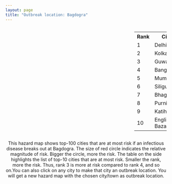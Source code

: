 ```yaml
---
layout: page
title: "Outbreak location: Bagdogra"
---
```

<div style="width: 100%; overflow: auto;">
<div style="width: 75%; float: left;">
<div id="mapid">
<script src="https://buda-magenta.github.io/hazard_map/load_map.js"></script>

<script>
var marker_outbreak = L.marker([26.698885, 88.320030],{"autoPan": true}).addTo(map); marker_outbreak.bindTooltip("Bagdogra").openTooltip();

var circle_1 = L.circle([28.651718, 77.221939], {"pane": "markerPane", "color": "red", "fill": true, "fillOpacity": 0.2, "fillRule": "evenodd", "lineCap": "round", "lineJoin": "round", "opacity": 1.0, "radius": 118785, "stroke": true, "weight": 3}).addTo(map);
circle_1.bindTooltip("Delhi<br>rank: 1<br>hazard index: 0.118785")
circle_1.bindPopup('<a href="https://buda-magenta.github.io/hazard_map/Delhi">Delhi</a>')

var circle_2 = L.circle([22.541418, 88.357691], {"pane": "markerPane", "color": "red", "fill": true, "fillOpacity": 0.2, "fillRule": "evenodd", "lineCap": "round", "lineJoin": "round", "opacity": 1.0, "radius": 85637, "stroke": true, "weight": 3}).addTo(map);
circle_2.bindTooltip("Kolkata<br>rank: 2<br>hazard index: 0.085638")
circle_2.bindPopup('<a href="https://buda-magenta.github.io/hazard_map/Kolkata">Kolkata</a>')

var circle_3 = L.circle([26.180598, 91.753943], {"pane": "markerPane", "color": "red", "fill": true, "fillOpacity": 0.2, "fillRule": "evenodd", "lineCap": "round", "lineJoin": "round", "opacity": 1.0, "radius": 27658, "stroke": true, "weight": 3}).addTo(map);
circle_3.bindTooltip("Guwahati<br>rank: 3<br>hazard index: 0.027658")
circle_3.bindPopup('<a href="https://buda-magenta.github.io/hazard_map/Guwahati">Guwahati</a>')

var circle_4 = L.circle([12.979120, 77.591300], {"pane": "markerPane", "color": "red", "fill": true, "fillOpacity": 0.2, "fillRule": "evenodd", "lineCap": "round", "lineJoin": "round", "opacity": 1.0, "radius": 23570, "stroke": true, "weight": 3}).addTo(map);
circle_4.bindTooltip("Bangalore<br>rank: 4<br>hazard index: 0.023570")
circle_4.bindPopup('<a href="https://buda-magenta.github.io/hazard_map/Bangalore">Bangalore</a>')

var circle_5 = L.circle([19.075990, 72.877393], {"pane": "markerPane", "color": "red", "fill": true, "fillOpacity": 0.2, "fillRule": "evenodd", "lineCap": "round", "lineJoin": "round", "opacity": 1.0, "radius": 20387, "stroke": true, "weight": 3}).addTo(map);
circle_5.bindTooltip("Mumbai<br>rank: 5<br>hazard index: 0.020388")
circle_5.bindPopup('<a href="https://buda-magenta.github.io/hazard_map/Mumbai">Mumbai</a>')

var circle_6 = L.circle([26.716413, 88.430992], {"pane": "markerPane", "color": "red", "fill": true, "fillOpacity": 0.2, "fillRule": "evenodd", "lineCap": "round", "lineJoin": "round", "opacity": 1.0, "radius": 15724, "stroke": true, "weight": 3}).addTo(map);
circle_6.bindTooltip("Siliguri<br>rank: 6<br>hazard index: 0.015724")
circle_6.bindPopup('<a href="https://buda-magenta.github.io/hazard_map/Siliguri">Siliguri</a>')

var circle_7 = L.circle([25.286698, 87.132254], {"pane": "markerPane", "color": "red", "fill": true, "fillOpacity": 0.2, "fillRule": "evenodd", "lineCap": "round", "lineJoin": "round", "opacity": 1.0, "radius": 12282, "stroke": true, "weight": 3}).addTo(map);
circle_7.bindTooltip("Bhagalpur<br>rank: 7<br>hazard index: 0.012283")
circle_7.bindPopup('<a href="https://buda-magenta.github.io/hazard_map/Bhagalpur">Bhagalpur</a>')

var circle_8 = L.circle([26.000000, 87.500000], {"pane": "markerPane", "color": "red", "fill": true, "fillOpacity": 0.2, "fillRule": "evenodd", "lineCap": "round", "lineJoin": "round", "opacity": 1.0, "radius": 8654, "stroke": true, "weight": 3}).addTo(map);
circle_8.bindTooltip("Purnia<br>rank: 8<br>hazard index: 0.008655")
circle_8.bindPopup('<a href="https://buda-magenta.github.io/hazard_map/Purnia">Purnia</a>')

var circle_9 = L.circle([25.560900, 87.647654], {"pane": "markerPane", "color": "red", "fill": true, "fillOpacity": 0.2, "fillRule": "evenodd", "lineCap": "round", "lineJoin": "round", "opacity": 1.0, "radius": 6971, "stroke": true, "weight": 3}).addTo(map);
circle_9.bindTooltip("Katihar<br>rank: 9<br>hazard index: 0.006972")
circle_9.bindPopup('<a href="https://buda-magenta.github.io/hazard_map/Katihar">Katihar</a>')

var circle_10 = L.circle([24.965712, 88.127778], {"pane": "markerPane", "color": "red", "fill": true, "fillOpacity": 0.2, "fillRule": "evenodd", "lineCap": "round", "lineJoin": "round", "opacity": 1.0, "radius": 6666, "stroke": true, "weight": 3}).addTo(map);
circle_10.bindTooltip("English Bazar<br>rank: 10<br>hazard index: 0.006666")
circle_10.bindPopup('<a href="https://buda-magenta.github.io/hazard_map/English_Bazar">English Bazar</a>')

var circle_11 = L.circle([27.037755, 88.263176], {"pane": "markerPane", "color": "red", "fill": true, "fillOpacity": 0.2, "fillRule": "evenodd", "lineCap": "round", "lineJoin": "round", "opacity": 1.0, "radius": 6466, "stroke": true, "weight": 3}).addTo(map);
circle_11.bindTooltip("Darjeeling<br>rank: 11<br>hazard index: 0.006467")
circle_11.bindPopup('<a href="https://buda-magenta.github.io/hazard_map/Darjeeling">Darjeeling</a>')

var circle_12 = L.circle([27.329046, 88.612267], {"pane": "markerPane", "color": "red", "fill": true, "fillOpacity": 0.2, "fillRule": "evenodd", "lineCap": "round", "lineJoin": "round", "opacity": 1.0, "radius": 5876, "stroke": true, "weight": 3}).addTo(map);
circle_12.bindTooltip("Gangtok<br>rank: 12<br>hazard index: 0.005876")
circle_12.bindPopup('<a href="https://buda-magenta.github.io/hazard_map/Gangtok">Gangtok</a>')

var circle_13 = L.circle([25.680654, 88.124646], {"pane": "markerPane", "color": "red", "fill": true, "fillOpacity": 0.2, "fillRule": "evenodd", "lineCap": "round", "lineJoin": "round", "opacity": 1.0, "radius": 5666, "stroke": true, "weight": 3}).addTo(map);
circle_13.bindTooltip("Raiganj<br>rank: 13<br>hazard index: 0.005667")
circle_13.bindPopup('<a href="https://buda-magenta.github.io/hazard_map/Raiganj">Raiganj</a>')

var circle_14 = L.circle([25.263487, 88.789003], {"pane": "markerPane", "color": "red", "fill": true, "fillOpacity": 0.2, "fillRule": "evenodd", "lineCap": "round", "lineJoin": "round", "opacity": 1.0, "radius": 5491, "stroke": true, "weight": 3}).addTo(map);
circle_14.bindTooltip("Balurghat<br>rank: 14<br>hazard index: 0.005492")
circle_14.bindPopup('<a href="https://buda-magenta.github.io/hazard_map/Balurghat">Balurghat</a>')

var circle_15 = L.circle([25.832642, 86.614893], {"pane": "markerPane", "color": "red", "fill": true, "fillOpacity": 0.2, "fillRule": "evenodd", "lineCap": "round", "lineJoin": "round", "opacity": 1.0, "radius": 4787, "stroke": true, "weight": 3}).addTo(map);
circle_15.bindTooltip("Saharsa<br>rank: 15<br>hazard index: 0.004787")
circle_15.bindPopup('<a href="https://buda-magenta.github.io/hazard_map/Saharsa">Saharsa</a>')

var circle_16 = L.circle([13.083694, 80.270186], {"pane": "markerPane", "color": "red", "fill": true, "fillOpacity": 0.2, "fillRule": "evenodd", "lineCap": "round", "lineJoin": "round", "opacity": 1.0, "radius": 4726, "stroke": true, "weight": 3}).addTo(map);
circle_16.bindTooltip("Chennai<br>rank: 16<br>hazard index: 0.004727")
circle_16.bindPopup('<a href="https://buda-magenta.github.io/hazard_map/Chennai">Chennai</a>')

var circle_17 = L.circle([26.626484, 88.734077], {"pane": "markerPane", "color": "red", "fill": true, "fillOpacity": 0.2, "fillRule": "evenodd", "lineCap": "round", "lineJoin": "round", "opacity": 1.0, "radius": 4500, "stroke": true, "weight": 3}).addTo(map);
circle_17.bindTooltip("Jalpaiguri<br>rank: 17<br>hazard index: 0.004501")
circle_17.bindPopup('<a href="https://buda-magenta.github.io/hazard_map/Jalpaiguri">Jalpaiguri</a>')

var circle_18 = L.circle([26.298638, 87.953148], {"pane": "markerPane", "color": "red", "fill": true, "fillOpacity": 0.2, "fillRule": "evenodd", "lineCap": "round", "lineJoin": "round", "opacity": 1.0, "radius": 2624, "stroke": true, "weight": 3}).addTo(map);
circle_18.bindTooltip("Kishanganj<br>rank: 18<br>hazard index: 0.002625")
circle_18.bindPopup('<a href="https://buda-magenta.github.io/hazard_map/Kishanganj">Kishanganj</a>')

var circle_19 = L.circle([22.591260, 88.390964], {"pane": "markerPane", "color": "red", "fill": true, "fillOpacity": 0.2, "fillRule": "evenodd", "lineCap": "round", "lineJoin": "round", "opacity": 1.0, "radius": 2507, "stroke": true, "weight": 3}).addTo(map);
circle_19.bindTooltip("Bidhan Nagar<br>rank: 19<br>hazard index: 0.002507")
circle_19.bindPopup('<a href="https://buda-magenta.github.io/hazard_map/Bidhan_Nagar">Bidhan Nagar</a>')

var circle_20 = L.circle([26.460914, 80.321759], {"pane": "markerPane", "color": "red", "fill": true, "fillOpacity": 0.2, "fillRule": "evenodd", "lineCap": "round", "lineJoin": "round", "opacity": 1.0, "radius": 2263, "stroke": true, "weight": 3}).addTo(map);
circle_20.bindTooltip("Kanpur<br>rank: 20<br>hazard index: 0.002263")
circle_20.bindPopup('<a href="https://buda-magenta.github.io/hazard_map/Kanpur">Kanpur</a>')

var circle_21 = L.circle([25.913591, 93.728371], {"pane": "markerPane", "color": "red", "fill": true, "fillOpacity": 0.2, "fillRule": "evenodd", "lineCap": "round", "lineJoin": "round", "opacity": 1.0, "radius": 2204, "stroke": true, "weight": 3}).addTo(map);
circle_21.bindTooltip("Dimapur<br>rank: 21<br>hazard index: 0.002205")
circle_21.bindPopup('<a href="https://buda-magenta.github.io/hazard_map/Dimapur">Dimapur</a>')

var circle_22 = L.circle([23.250000, 87.750000], {"pane": "markerPane", "color": "red", "fill": true, "fillOpacity": 0.2, "fillRule": "evenodd", "lineCap": "round", "lineJoin": "round", "opacity": 1.0, "radius": 1727, "stroke": true, "weight": 3}).addTo(map);
circle_22.bindTooltip("Barddhaman<br>rank: 22<br>hazard index: 0.001727")
circle_22.bindPopup('<a href="https://buda-magenta.github.io/hazard_map/Barddhaman">Barddhaman</a>')

var circle_23 = L.circle([27.484460, 94.901945], {"pane": "markerPane", "color": "red", "fill": true, "fillOpacity": 0.2, "fillRule": "evenodd", "lineCap": "round", "lineJoin": "round", "opacity": 1.0, "radius": 1722, "stroke": true, "weight": 3}).addTo(map);
circle_23.bindTooltip("Dibrugarh<br>rank: 23<br>hazard index: 0.001722")
circle_23.bindPopup('<a href="https://buda-magenta.github.io/hazard_map/Dibrugarh">Dibrugarh</a>')

var circle_24 = L.circle([28.428262, 77.002700], {"pane": "markerPane", "color": "red", "fill": true, "fillOpacity": 0.2, "fillRule": "evenodd", "lineCap": "round", "lineJoin": "round", "opacity": 1.0, "radius": 1679, "stroke": true, "weight": 3}).addTo(map);
circle_24.bindTooltip("Gurgaon<br>rank: 24<br>hazard index: 0.001679")
circle_24.bindPopup('<a href="https://buda-magenta.github.io/hazard_map/Gurgaon">Gurgaon</a>')

var circle_25 = L.circle([26.838100, 80.934600], {"pane": "markerPane", "color": "red", "fill": true, "fillOpacity": 0.2, "fillRule": "evenodd", "lineCap": "round", "lineJoin": "round", "opacity": 1.0, "radius": 1554, "stroke": true, "weight": 3}).addTo(map);
circle_25.bindTooltip("Lucknow<br>rank: 25<br>hazard index: 0.001555")
circle_25.bindPopup('<a href="https://buda-magenta.github.io/hazard_map/Lucknow">Lucknow</a>')

var circle_26 = L.circle([28.402979, 77.310384], {"pane": "markerPane", "color": "red", "fill": true, "fillOpacity": 0.2, "fillRule": "evenodd", "lineCap": "round", "lineJoin": "round", "opacity": 1.0, "radius": 1541, "stroke": true, "weight": 3}).addTo(map);
circle_26.bindTooltip("Faridabad<br>rank: 26<br>hazard index: 0.001541")
circle_26.bindPopup('<a href="https://buda-magenta.github.io/hazard_map/Faridabad">Faridabad</a>')

var circle_27 = L.circle([25.531031, 78.652689], {"pane": "markerPane", "color": "red", "fill": true, "fillOpacity": 0.2, "fillRule": "evenodd", "lineCap": "round", "lineJoin": "round", "opacity": 1.0, "radius": 1269, "stroke": true, "weight": 3}).addTo(map);
circle_27.bindTooltip("Jhansi<br>rank: 27<br>hazard index: 0.001269")
circle_27.bindPopup('<a href="https://buda-magenta.github.io/hazard_map/Jhansi">Jhansi</a>')

var circle_28 = L.circle([22.472223, 88.093845], {"pane": "markerPane", "color": "red", "fill": true, "fillOpacity": 0.2, "fillRule": "evenodd", "lineCap": "round", "lineJoin": "round", "opacity": 1.0, "radius": 1253, "stroke": true, "weight": 3}).addTo(map);
circle_28.bindTooltip("Uluberia<br>rank: 28<br>hazard index: 0.001254")
circle_28.bindPopup('<a href="https://buda-magenta.github.io/hazard_map/Uluberia">Uluberia</a>')

var circle_29 = L.circle([28.901090, 76.580194], {"pane": "markerPane", "color": "red", "fill": true, "fillOpacity": 0.2, "fillRule": "evenodd", "lineCap": "round", "lineJoin": "round", "opacity": 1.0, "radius": 1222, "stroke": true, "weight": 3}).addTo(map);
circle_29.bindTooltip("Rohtak<br>rank: 29<br>hazard index: 0.001222")
circle_29.bindPopup('<a href="https://buda-magenta.github.io/hazard_map/Rohtak">Rohtak</a>')

var circle_30 = L.circle([19.194329, 72.970178], {"pane": "markerPane", "color": "red", "fill": true, "fillOpacity": 0.2, "fillRule": "evenodd", "lineCap": "round", "lineJoin": "round", "opacity": 1.0, "radius": 1140, "stroke": true, "weight": 3}).addTo(map);
circle_30.bindTooltip("Thane<br>rank: 30<br>hazard index: 0.001140")
circle_30.bindPopup('<a href="https://buda-magenta.github.io/hazard_map/Thane">Thane</a>')

var circle_31 = L.circle([12.305183, 76.655361], {"pane": "markerPane", "color": "red", "fill": true, "fillOpacity": 0.2, "fillRule": "evenodd", "lineCap": "round", "lineJoin": "round", "opacity": 1.0, "radius": 1108, "stroke": true, "weight": 3}).addTo(map);
circle_31.bindTooltip("Mysore<br>rank: 31<br>hazard index: 0.001108")
circle_31.bindPopup('<a href="https://buda-magenta.github.io/hazard_map/Mysore">Mysore</a>')

var circle_32 = L.circle([30.909016, 75.851601], {"pane": "markerPane", "color": "red", "fill": true, "fillOpacity": 0.2, "fillRule": "evenodd", "lineCap": "round", "lineJoin": "round", "opacity": 1.0, "radius": 1073, "stroke": true, "weight": 3}).addTo(map);
circle_32.bindTooltip("Ludhiana<br>rank: 32<br>hazard index: 0.001074")
circle_32.bindPopup('<a href="https://buda-magenta.github.io/hazard_map/Ludhiana">Ludhiana</a>')

var circle_33 = L.circle([28.863842, 78.805778], {"pane": "markerPane", "color": "red", "fill": true, "fillOpacity": 0.2, "fillRule": "evenodd", "lineCap": "round", "lineJoin": "round", "opacity": 1.0, "radius": 1071, "stroke": true, "weight": 3}).addTo(map);
circle_33.bindTooltip("Moradabad<br>rank: 33<br>hazard index: 0.001071")
circle_33.bindPopup('<a href="https://buda-magenta.github.io/hazard_map/Moradabad">Moradabad</a>')

var circle_34 = L.circle([17.388786, 78.461065], {"pane": "markerPane", "color": "red", "fill": true, "fillOpacity": 0.2, "fillRule": "evenodd", "lineCap": "round", "lineJoin": "round", "opacity": 1.0, "radius": 1039, "stroke": true, "weight": 3}).addTo(map);
circle_34.bindTooltip("Hyderabad<br>rank: 34<br>hazard index: 0.001040")
circle_34.bindPopup('<a href="https://buda-magenta.github.io/hazard_map/Hyderabad">Hyderabad</a>')

var circle_35 = L.circle([29.000653, 77.768229], {"pane": "markerPane", "color": "red", "fill": true, "fillOpacity": 0.2, "fillRule": "evenodd", "lineCap": "round", "lineJoin": "round", "opacity": 1.0, "radius": 1034, "stroke": true, "weight": 3}).addTo(map);
circle_35.bindTooltip("Meerut<br>rank: 35<br>hazard index: 0.001034")
circle_35.bindPopup('<a href="https://buda-magenta.github.io/hazard_map/Meerut">Meerut</a>')

var circle_36 = L.circle([22.890183, 88.426939], {"pane": "markerPane", "color": "red", "fill": true, "fillOpacity": 0.2, "fillRule": "evenodd", "lineCap": "round", "lineJoin": "round", "opacity": 1.0, "radius": 978, "stroke": true, "weight": 3}).addTo(map);
circle_36.bindTooltip("Naihati<br>rank: 36<br>hazard index: 0.000978")
circle_36.bindPopup('<a href="https://buda-magenta.github.io/hazard_map/Naihati">Naihati</a>')

var circle_37 = L.circle([24.817861, 92.756221], {"pane": "markerPane", "color": "red", "fill": true, "fillOpacity": 0.2, "fillRule": "evenodd", "lineCap": "round", "lineJoin": "round", "opacity": 1.0, "radius": 882, "stroke": true, "weight": 3}).addTo(map);
circle_37.bindTooltip("Silchar<br>rank: 37<br>hazard index: 0.000883")
circle_37.bindPopup('<a href="https://buda-magenta.github.io/hazard_map/Silchar">Silchar</a>')

var circle_38 = L.circle([23.535048, 87.338043], {"pane": "markerPane", "color": "red", "fill": true, "fillOpacity": 0.2, "fillRule": "evenodd", "lineCap": "round", "lineJoin": "round", "opacity": 1.0, "radius": 879, "stroke": true, "weight": 3}).addTo(map);
circle_38.bindTooltip("Durgapur<br>rank: 38<br>hazard index: 0.000879")
circle_38.bindPopup('<a href="https://buda-magenta.github.io/hazard_map/Durgapur">Durgapur</a>')

var circle_39 = L.circle([18.521428, 73.854454], {"pane": "markerPane", "color": "red", "fill": true, "fillOpacity": 0.2, "fillRule": "evenodd", "lineCap": "round", "lineJoin": "round", "opacity": 1.0, "radius": 850, "stroke": true, "weight": 3}).addTo(map);
circle_39.bindTooltip("Pune<br>rank: 39<br>hazard index: 0.000851")
circle_39.bindPopup('<a href="https://buda-magenta.github.io/hazard_map/Pune">Pune</a>')

var circle_40 = L.circle([23.687130, 86.974659], {"pane": "markerPane", "color": "red", "fill": true, "fillOpacity": 0.2, "fillRule": "evenodd", "lineCap": "round", "lineJoin": "round", "opacity": 1.0, "radius": 809, "stroke": true, "weight": 3}).addTo(map);
circle_40.bindTooltip("Asansol<br>rank: 40<br>hazard index: 0.000809")
circle_40.bindPopup('<a href="https://buda-magenta.github.io/hazard_map/Asansol">Asansol</a>')

var circle_41 = L.circle([29.988077, 77.508130], {"pane": "markerPane", "color": "red", "fill": true, "fillOpacity": 0.2, "fillRule": "evenodd", "lineCap": "round", "lineJoin": "round", "opacity": 1.0, "radius": 798, "stroke": true, "weight": 3}).addTo(map);
circle_41.bindTooltip("Saharanpur<br>rank: 41<br>hazard index: 0.000799")
circle_41.bindPopup('<a href="https://buda-magenta.github.io/hazard_map/Saharanpur">Saharanpur</a>')

var circle_42 = L.circle([25.329791, 86.456777], {"pane": "markerPane", "color": "red", "fill": true, "fillOpacity": 0.2, "fillRule": "evenodd", "lineCap": "round", "lineJoin": "round", "opacity": 1.0, "radius": 781, "stroke": true, "weight": 3}).addTo(map);
circle_42.bindTooltip("Jamalpur<br>rank: 42<br>hazard index: 0.000782")
circle_42.bindPopup('<a href="https://buda-magenta.github.io/hazard_map/Jamalpur">Jamalpur</a>')

var circle_43 = L.circle([25.609324, 85.123525], {"pane": "markerPane", "color": "red", "fill": true, "fillOpacity": 0.2, "fillRule": "evenodd", "lineCap": "round", "lineJoin": "round", "opacity": 1.0, "radius": 770, "stroke": true, "weight": 3}).addTo(map);
circle_43.bindTooltip("Patna<br>rank: 43<br>hazard index: 0.000771")
circle_43.bindPopup('<a href="https://buda-magenta.github.io/hazard_map/Patna">Patna</a>')

var circle_44 = L.circle([23.021624, 72.579707], {"pane": "markerPane", "color": "red", "fill": true, "fillOpacity": 0.2, "fillRule": "evenodd", "lineCap": "round", "lineJoin": "round", "opacity": 1.0, "radius": 770, "stroke": true, "weight": 3}).addTo(map);
circle_44.bindTooltip("Ahmedabad<br>rank: 44<br>hazard index: 0.000771")
circle_44.bindPopup('<a href="https://buda-magenta.github.io/hazard_map/Ahmedabad">Ahmedabad</a>')

var circle_45 = L.circle([25.720581, 85.255560], {"pane": "markerPane", "color": "red", "fill": true, "fillOpacity": 0.2, "fillRule": "evenodd", "lineCap": "round", "lineJoin": "round", "opacity": 1.0, "radius": 768, "stroke": true, "weight": 3}).addTo(map);
circle_45.bindTooltip("Hajipur<br>rank: 45<br>hazard index: 0.000768")
circle_45.bindPopup('<a href="https://buda-magenta.github.io/hazard_map/Hajipur">Hajipur</a>')

var circle_46 = L.circle([27.175255, 78.009816], {"pane": "markerPane", "color": "red", "fill": true, "fillOpacity": 0.2, "fillRule": "evenodd", "lineCap": "round", "lineJoin": "round", "opacity": 1.0, "radius": 751, "stroke": true, "weight": 3}).addTo(map);
circle_46.bindTooltip("Agra<br>rank: 46<br>hazard index: 0.000751")
circle_46.bindPopup('<a href="https://buda-magenta.github.io/hazard_map/Agra">Agra</a>')

var circle_47 = L.circle([22.695034, 88.377060], {"pane": "markerPane", "color": "red", "fill": true, "fillOpacity": 0.2, "fillRule": "evenodd", "lineCap": "round", "lineJoin": "round", "opacity": 1.0, "radius": 750, "stroke": true, "weight": 3}).addTo(map);
circle_47.bindTooltip("Panihati<br>rank: 47<br>hazard index: 0.000750")
circle_47.bindPopup('<a href="https://buda-magenta.github.io/hazard_map/Panihati">Panihati</a>')

var circle_48 = L.circle([26.915458, 75.818982], {"pane": "markerPane", "color": "red", "fill": true, "fillOpacity": 0.2, "fillRule": "evenodd", "lineCap": "round", "lineJoin": "round", "opacity": 1.0, "radius": 729, "stroke": true, "weight": 3}).addTo(map);
circle_48.bindTooltip("Jaipur<br>rank: 48<br>hazard index: 0.000729")
circle_48.bindPopup('<a href="https://buda-magenta.github.io/hazard_map/Jaipur">Jaipur</a>')

var circle_49 = L.circle([27.876990, 78.137290], {"pane": "markerPane", "color": "red", "fill": true, "fillOpacity": 0.2, "fillRule": "evenodd", "lineCap": "round", "lineJoin": "round", "opacity": 1.0, "radius": 687, "stroke": true, "weight": 3}).addTo(map);
circle_49.bindTooltip("Aligarh<br>rank: 49<br>hazard index: 0.000688")
circle_49.bindPopup('<a href="https://buda-magenta.github.io/hazard_map/Aligarh">Aligarh</a>')

var circle_50 = L.circle([29.003314, 77.016732], {"pane": "markerPane", "color": "red", "fill": true, "fillOpacity": 0.2, "fillRule": "evenodd", "lineCap": "round", "lineJoin": "round", "opacity": 1.0, "radius": 682, "stroke": true, "weight": 3}).addTo(map);
circle_50.bindTooltip("Sonipat<br>rank: 50<br>hazard index: 0.000682")
circle_50.bindPopup('<a href="https://buda-magenta.github.io/hazard_map/Sonipat">Sonipat</a>')

var circle_51 = L.circle([28.733400, 77.298600], {"pane": "markerPane", "color": "red", "fill": true, "fillOpacity": 0.2, "fillRule": "evenodd", "lineCap": "round", "lineJoin": "round", "opacity": 1.0, "radius": 678, "stroke": true, "weight": 3}).addTo(map);
circle_51.bindTooltip("Loni<br>rank: 51<br>hazard index: 0.000678")
circle_51.bindPopup('<a href="https://buda-magenta.github.io/hazard_map/Loni">Loni</a>')

var circle_52 = L.circle([30.733442, 76.779714], {"pane": "markerPane", "color": "red", "fill": true, "fillOpacity": 0.2, "fillRule": "evenodd", "lineCap": "round", "lineJoin": "round", "opacity": 1.0, "radius": 633, "stroke": true, "weight": 3}).addTo(map);
circle_52.bindTooltip("Chandigarh<br>rank: 52<br>hazard index: 0.000633")
circle_52.bindPopup('<a href="https://buda-magenta.github.io/hazard_map/Chandigarh">Chandigarh</a>')

var circle_53 = L.circle([25.133173, 86.525040], {"pane": "markerPane", "color": "red", "fill": true, "fillOpacity": 0.2, "fillRule": "evenodd", "lineCap": "round", "lineJoin": "round", "opacity": 1.0, "radius": 610, "stroke": true, "weight": 3}).addTo(map);
circle_53.bindTooltip("Kharagpur<br>rank: 53<br>hazard index: 0.000610")
circle_53.bindPopup('<a href="https://buda-magenta.github.io/hazard_map/Kharagpur">Kharagpur</a>')

var circle_54 = L.circle([22.670728, 88.376342], {"pane": "markerPane", "color": "red", "fill": true, "fillOpacity": 0.2, "fillRule": "evenodd", "lineCap": "round", "lineJoin": "round", "opacity": 1.0, "radius": 610, "stroke": true, "weight": 3}).addTo(map);
circle_54.bindTooltip("Kamarhati<br>rank: 54<br>hazard index: 0.000610")
circle_54.bindPopup('<a href="https://buda-magenta.github.io/hazard_map/Kamarhati">Kamarhati</a>')

var circle_55 = L.circle([13.340077, 77.100621], {"pane": "markerPane", "color": "red", "fill": true, "fillOpacity": 0.2, "fillRule": "evenodd", "lineCap": "round", "lineJoin": "round", "opacity": 1.0, "radius": 602, "stroke": true, "weight": 3}).addTo(map);
circle_55.bindTooltip("Tumkur<br>rank: 55<br>hazard index: 0.000602")
circle_55.bindPopup('<a href="https://buda-magenta.github.io/hazard_map/Tumkur">Tumkur</a>')

var circle_56 = L.circle([26.148658, 85.340013], {"pane": "markerPane", "color": "red", "fill": true, "fillOpacity": 0.2, "fillRule": "evenodd", "lineCap": "round", "lineJoin": "round", "opacity": 1.0, "radius": 585, "stroke": true, "weight": 3}).addTo(map);
circle_56.bindTooltip("Muzaffarpur<br>rank: 56<br>hazard index: 0.000585")
circle_56.bindPopup('<a href="https://buda-magenta.github.io/hazard_map/Muzaffarpur">Muzaffarpur</a>')

var circle_57 = L.circle([22.646958, 88.343612], {"pane": "markerPane", "color": "red", "fill": true, "fillOpacity": 0.2, "fillRule": "evenodd", "lineCap": "round", "lineJoin": "round", "opacity": 1.0, "radius": 558, "stroke": true, "weight": 3}).addTo(map);
circle_57.bindTooltip("Bally<br>rank: 57<br>hazard index: 0.000559")
circle_57.bindPopup('<a href="https://buda-magenta.github.io/hazard_map/Bally">Bally</a>')

var circle_58 = L.circle([20.266777, 85.843559], {"pane": "markerPane", "color": "red", "fill": true, "fillOpacity": 0.2, "fillRule": "evenodd", "lineCap": "round", "lineJoin": "round", "opacity": 1.0, "radius": 550, "stroke": true, "weight": 3}).addTo(map);
circle_58.bindTooltip("Bhubaneswar<br>rank: 58<br>hazard index: 0.000550")
circle_58.bindPopup('<a href="https://buda-magenta.github.io/hazard_map/Bhubaneswar">Bhubaneswar</a>')

var circle_59 = L.circle([25.438130, 81.833800], {"pane": "markerPane", "color": "red", "fill": true, "fillOpacity": 0.2, "fillRule": "evenodd", "lineCap": "round", "lineJoin": "round", "opacity": 1.0, "radius": 548, "stroke": true, "weight": 3}).addTo(map);
circle_59.bindTooltip("Allahabad<br>rank: 59<br>hazard index: 0.000548")
circle_59.bindPopup('<a href="https://buda-magenta.github.io/hazard_map/Allahabad">Allahabad</a>')

var circle_60 = L.circle([25.576045, 91.882528], {"pane": "markerPane", "color": "red", "fill": true, "fillOpacity": 0.2, "fillRule": "evenodd", "lineCap": "round", "lineJoin": "round", "opacity": 1.0, "radius": 546, "stroke": true, "weight": 3}).addTo(map);
circle_60.bindTooltip("Shillong<br>rank: 60<br>hazard index: 0.000546")
circle_60.bindPopup('<a href="https://buda-magenta.github.io/hazard_map/Shillong">Shillong</a>')

var circle_61 = L.circle([31.634308, 74.873679], {"pane": "markerPane", "color": "red", "fill": true, "fillOpacity": 0.2, "fillRule": "evenodd", "lineCap": "round", "lineJoin": "round", "opacity": 1.0, "radius": 542, "stroke": true, "weight": 3}).addTo(map);
circle_61.bindTooltip("Amritsar<br>rank: 61<br>hazard index: 0.000542")
circle_61.bindPopup('<a href="https://buda-magenta.github.io/hazard_map/Amritsar">Amritsar</a>')

var circle_62 = L.circle([28.660965, 76.834676], {"pane": "markerPane", "color": "red", "fill": true, "fillOpacity": 0.2, "fillRule": "evenodd", "lineCap": "round", "lineJoin": "round", "opacity": 1.0, "radius": 538, "stroke": true, "weight": 3}).addTo(map);
circle_62.bindTooltip("Bahadurgarh<br>rank: 62<br>hazard index: 0.000539")
circle_62.bindPopup('<a href="https://buda-magenta.github.io/hazard_map/Bahadurgarh">Bahadurgarh</a>')

var circle_63 = L.circle([29.391275, 76.977168], {"pane": "markerPane", "color": "red", "fill": true, "fillOpacity": 0.2, "fillRule": "evenodd", "lineCap": "round", "lineJoin": "round", "opacity": 1.0, "radius": 499, "stroke": true, "weight": 3}).addTo(map);
circle_63.bindTooltip("Panipat<br>rank: 63<br>hazard index: 0.000499")
circle_63.bindPopup('<a href="https://buda-magenta.github.io/hazard_map/Panipat">Panipat</a>')

var circle_64 = L.circle([22.508621, 88.253218], {"pane": "markerPane", "color": "red", "fill": true, "fillOpacity": 0.2, "fillRule": "evenodd", "lineCap": "round", "lineJoin": "round", "opacity": 1.0, "radius": 498, "stroke": true, "weight": 3}).addTo(map);
circle_64.bindTooltip("Maheshtala<br>rank: 64<br>hazard index: 0.000498")
circle_64.bindPopup('<a href="https://buda-magenta.github.io/hazard_map/Maheshtala">Maheshtala</a>')

var circle_65 = L.circle([31.292011, 75.568058], {"pane": "markerPane", "color": "red", "fill": true, "fillOpacity": 0.2, "fillRule": "evenodd", "lineCap": "round", "lineJoin": "round", "opacity": 1.0, "radius": 480, "stroke": true, "weight": 3}).addTo(map);
circle_65.bindTooltip("Jalandhar<br>rank: 65<br>hazard index: 0.000481")
circle_65.bindPopup('<a href="https://buda-magenta.github.io/hazard_map/Jalandhar">Jalandhar</a>')

var circle_66 = L.circle([21.735348, 81.944459], {"pane": "markerPane", "color": "red", "fill": true, "fillOpacity": 0.2, "fillRule": "evenodd", "lineCap": "round", "lineJoin": "round", "opacity": 1.0, "radius": 469, "stroke": true, "weight": 3}).addTo(map);
circle_66.bindTooltip("Bhatpara<br>rank: 66<br>hazard index: 0.000469")
circle_66.bindPopup('<a href="https://buda-magenta.github.io/hazard_map/Bhatpara">Bhatpara</a>')

var circle_67 = L.circle([25.512719, 86.090571], {"pane": "markerPane", "color": "red", "fill": true, "fillOpacity": 0.2, "fillRule": "evenodd", "lineCap": "round", "lineJoin": "round", "opacity": 1.0, "radius": 463, "stroke": true, "weight": 3}).addTo(map);
circle_67.bindTooltip("Begusarai<br>rank: 67<br>hazard index: 0.000463")
circle_67.bindPopup('<a href="https://buda-magenta.github.io/hazard_map/Begusarai">Begusarai</a>')

var circle_68 = L.circle([28.753900, 77.399900], {"pane": "markerPane", "color": "red", "fill": true, "fillOpacity": 0.2, "fillRule": "evenodd", "lineCap": "round", "lineJoin": "round", "opacity": 1.0, "radius": 456, "stroke": true, "weight": 3}).addTo(map);
circle_68.bindTooltip("Khora<br>rank: 68<br>hazard index: 0.000456")
circle_68.bindPopup('<a href="https://buda-magenta.github.io/hazard_map/Khora">Khora</a>')

var circle_69 = L.circle([22.870214, 88.419608], {"pane": "markerPane", "color": "red", "fill": true, "fillOpacity": 0.2, "fillRule": "evenodd", "lineCap": "round", "lineJoin": "round", "opacity": 1.0, "radius": 450, "stroke": true, "weight": 3}).addTo(map);
circle_69.bindTooltip("Barrackpur<br>rank: 69<br>hazard index: 0.000451")
circle_69.bindPopup('<a href="https://buda-magenta.github.io/hazard_map/Barrackpur">Barrackpur</a>')

var circle_70 = L.circle([23.405848, 88.495894], {"pane": "markerPane", "color": "red", "fill": true, "fillOpacity": 0.2, "fillRule": "evenodd", "lineCap": "round", "lineJoin": "round", "opacity": 1.0, "radius": 431, "stroke": true, "weight": 3}).addTo(map);
circle_70.bindTooltip("Krishnanagar<br>rank: 70<br>hazard index: 0.000431")
circle_70.bindPopup('<a href="https://buda-magenta.github.io/hazard_map/Krishnanagar">Krishnanagar</a>')

var circle_71 = L.circle([24.379576, 88.585573], {"pane": "markerPane", "color": "red", "fill": true, "fillOpacity": 0.2, "fillRule": "evenodd", "lineCap": "round", "lineJoin": "round", "opacity": 1.0, "radius": 407, "stroke": true, "weight": 3}).addTo(map);
circle_71.bindTooltip("Baharampur<br>rank: 71<br>hazard index: 0.000408")
circle_71.bindPopup('<a href="https://buda-magenta.github.io/hazard_map/Baharampur">Baharampur</a>')

var circle_72 = L.circle([25.335649, 83.007629], {"pane": "markerPane", "color": "red", "fill": true, "fillOpacity": 0.2, "fillRule": "evenodd", "lineCap": "round", "lineJoin": "round", "opacity": 1.0, "radius": 397, "stroke": true, "weight": 3}).addTo(map);
circle_72.bindTooltip("Varanasi<br>rank: 72<br>hazard index: 0.000398")
circle_72.bindPopup('<a href="https://buda-magenta.github.io/hazard_map/Varanasi">Varanasi</a>')

var circle_73 = L.circle([29.301826, 76.338471], {"pane": "markerPane", "color": "red", "fill": true, "fillOpacity": 0.2, "fillRule": "evenodd", "lineCap": "round", "lineJoin": "round", "opacity": 1.0, "radius": 387, "stroke": true, "weight": 3}).addTo(map);
circle_73.bindTooltip("Jind<br>rank: 73<br>hazard index: 0.000387")
circle_73.bindPopup('<a href="https://buda-magenta.github.io/hazard_map/Jind">Jind</a>')

var circle_74 = L.circle([28.457876, 79.405571], {"pane": "markerPane", "color": "red", "fill": true, "fillOpacity": 0.2, "fillRule": "evenodd", "lineCap": "round", "lineJoin": "round", "opacity": 1.0, "radius": 383, "stroke": true, "weight": 3}).addTo(map);
circle_74.bindTooltip("Bareilly<br>rank: 74<br>hazard index: 0.000384")
circle_74.bindPopup('<a href="https://buda-magenta.github.io/hazard_map/Bareilly">Bareilly</a>')

var circle_75 = L.circle([15.398403, 73.812918], {"pane": "markerPane", "color": "red", "fill": true, "fillOpacity": 0.2, "fillRule": "evenodd", "lineCap": "round", "lineJoin": "round", "opacity": 1.0, "radius": 381, "stroke": true, "weight": 3}).addTo(map);
circle_75.bindTooltip("Vasco Da Gama<br>rank: 75<br>hazard index: 0.000381")
circle_75.bindPopup('<a href="https://buda-magenta.github.io/hazard_map/Vasco_Da_Gama">Vasco Da Gama</a>')

var circle_76 = L.circle([11.664300, 78.146000], {"pane": "markerPane", "color": "red", "fill": true, "fillOpacity": 0.2, "fillRule": "evenodd", "lineCap": "round", "lineJoin": "round", "opacity": 1.0, "radius": 371, "stroke": true, "weight": 3}).addTo(map);
circle_76.bindTooltip("Salem<br>rank: 76<br>hazard index: 0.000372")
circle_76.bindPopup('<a href="https://buda-magenta.github.io/hazard_map/Salem">Salem</a>')

var circle_77 = L.circle([29.448006, 77.740685], {"pane": "markerPane", "color": "red", "fill": true, "fillOpacity": 0.2, "fillRule": "evenodd", "lineCap": "round", "lineJoin": "round", "opacity": 1.0, "radius": 369, "stroke": true, "weight": 3}).addTo(map);
circle_77.bindTooltip("Muzaffarnagar<br>rank: 77<br>hazard index: 0.000369")
circle_77.bindPopup('<a href="https://buda-magenta.github.io/hazard_map/Muzaffarnagar">Muzaffarnagar</a>')

var circle_78 = L.circle([23.831238, 91.282382], {"pane": "markerPane", "color": "red", "fill": true, "fillOpacity": 0.2, "fillRule": "evenodd", "lineCap": "round", "lineJoin": "round", "opacity": 1.0, "radius": 355, "stroke": true, "weight": 3}).addTo(map);
circle_78.bindTooltip("Agartala<br>rank: 78<br>hazard index: 0.000356")
circle_78.bindPopup('<a href="https://buda-magenta.github.io/hazard_map/Agartala">Agartala</a>')

var circle_79 = L.circle([26.304149, 92.716060], {"pane": "markerPane", "color": "red", "fill": true, "fillOpacity": 0.2, "fillRule": "evenodd", "lineCap": "round", "lineJoin": "round", "opacity": 1.0, "radius": 355, "stroke": true, "weight": 3}).addTo(map);
circle_79.bindTooltip("Nagaon<br>rank: 79<br>hazard index: 0.000355")
circle_79.bindPopup('<a href="https://buda-magenta.github.io/hazard_map/Nagaon">Nagaon</a>')

var circle_80 = L.circle([21.170200, 72.831100], {"pane": "markerPane", "color": "red", "fill": true, "fillOpacity": 0.2, "fillRule": "evenodd", "lineCap": "round", "lineJoin": "round", "opacity": 1.0, "radius": 350, "stroke": true, "weight": 3}).addTo(map);
circle_80.bindTooltip("Surat<br>rank: 80<br>hazard index: 0.000350")
circle_80.bindPopup('<a href="https://buda-magenta.github.io/hazard_map/Surat">Surat</a>')

var circle_81 = L.circle([28.740613, 77.835426], {"pane": "markerPane", "color": "red", "fill": true, "fillOpacity": 0.2, "fillRule": "evenodd", "lineCap": "round", "lineJoin": "round", "opacity": 1.0, "radius": 349, "stroke": true, "weight": 3}).addTo(map);
circle_81.bindTooltip("Hapur<br>rank: 81<br>hazard index: 0.000349")
circle_81.bindPopup('<a href="https://buda-magenta.github.io/hazard_map/Hapur">Hapur</a>')

var circle_82 = L.circle([29.680327, 76.989625], {"pane": "markerPane", "color": "red", "fill": true, "fillOpacity": 0.2, "fillRule": "evenodd", "lineCap": "round", "lineJoin": "round", "opacity": 1.0, "radius": 343, "stroke": true, "weight": 3}).addTo(map);
circle_82.bindTooltip("Karnal<br>rank: 82<br>hazard index: 0.000343")
circle_82.bindPopup('<a href="https://buda-magenta.github.io/hazard_map/Karnal">Karnal</a>')

var circle_83 = L.circle([22.801519, 86.202958], {"pane": "markerPane", "color": "red", "fill": true, "fillOpacity": 0.2, "fillRule": "evenodd", "lineCap": "round", "lineJoin": "round", "opacity": 1.0, "radius": 339, "stroke": true, "weight": 3}).addTo(map);
circle_83.bindTooltip("Jamshedpur<br>rank: 83<br>hazard index: 0.000339")
circle_83.bindPopup('<a href="https://buda-magenta.github.io/hazard_map/Jamshedpur">Jamshedpur</a>')

var circle_84 = L.circle([28.570784, 77.327107], {"pane": "markerPane", "color": "red", "fill": true, "fillOpacity": 0.2, "fillRule": "evenodd", "lineCap": "round", "lineJoin": "round", "opacity": 1.0, "radius": 338, "stroke": true, "weight": 3}).addTo(map);
circle_84.bindTooltip("Noida<br>rank: 84<br>hazard index: 0.000338")
circle_84.bindPopup('<a href="https://buda-magenta.github.io/hazard_map/Noida">Noida</a>')

var circle_85 = L.circle([22.754995, 88.341667], {"pane": "markerPane", "color": "red", "fill": true, "fillOpacity": 0.2, "fillRule": "evenodd", "lineCap": "round", "lineJoin": "round", "opacity": 1.0, "radius": 336, "stroke": true, "weight": 3}).addTo(map);
circle_85.bindTooltip("Serampore<br>rank: 85<br>hazard index: 0.000337")
circle_85.bindPopup('<a href="https://buda-magenta.github.io/hazard_map/Serampore">Serampore</a>')

var circle_86 = L.circle([34.074744, 74.820444], {"pane": "markerPane", "color": "red", "fill": true, "fillOpacity": 0.2, "fillRule": "evenodd", "lineCap": "round", "lineJoin": "round", "opacity": 1.0, "radius": 333, "stroke": true, "weight": 3}).addTo(map);
circle_86.bindTooltip("Srinagar<br>rank: 86<br>hazard index: 0.000334")
circle_86.bindPopup('<a href="https://buda-magenta.github.io/hazard_map/Srinagar">Srinagar</a>')

var circle_87 = L.circle([22.949011, 88.435910], {"pane": "markerPane", "color": "red", "fill": true, "fillOpacity": 0.2, "fillRule": "evenodd", "lineCap": "round", "lineJoin": "round", "opacity": 1.0, "radius": 332, "stroke": true, "weight": 3}).addTo(map);
circle_87.bindTooltip("Kanchrapara<br>rank: 87<br>hazard index: 0.000333")
circle_87.bindPopup('<a href="https://buda-magenta.github.io/hazard_map/Kanchrapara">Kanchrapara</a>')

var circle_88 = L.circle([23.258486, 77.401989], {"pane": "markerPane", "color": "red", "fill": true, "fillOpacity": 0.2, "fillRule": "evenodd", "lineCap": "round", "lineJoin": "round", "opacity": 1.0, "radius": 331, "stroke": true, "weight": 3}).addTo(map);
circle_88.bindTooltip("Bhopal<br>rank: 88<br>hazard index: 0.000331")
circle_88.bindPopup('<a href="https://buda-magenta.github.io/hazard_map/Bhopal">Bhopal</a>')

var circle_89 = L.circle([22.717624, 88.488953], {"pane": "markerPane", "color": "red", "fill": true, "fillOpacity": 0.2, "fillRule": "evenodd", "lineCap": "round", "lineJoin": "round", "opacity": 1.0, "radius": 324, "stroke": true, "weight": 3}).addTo(map);
circle_89.bindTooltip("Barasat<br>rank: 89<br>hazard index: 0.000325")
circle_89.bindPopup('<a href="https://buda-magenta.github.io/hazard_map/Barasat">Barasat</a>')

var circle_90 = L.circle([28.794068, 79.185930], {"pane": "markerPane", "color": "red", "fill": true, "fillOpacity": 0.2, "fillRule": "evenodd", "lineCap": "round", "lineJoin": "round", "opacity": 1.0, "radius": 314, "stroke": true, "weight": 3}).addTo(map);
circle_90.bindTooltip("Rampur<br>rank: 90<br>hazard index: 0.000314")
circle_90.bindPopup('<a href="https://buda-magenta.github.io/hazard_map/Rampur">Rampur</a>')

var circle_91 = L.circle([21.149813, 79.082056], {"pane": "markerPane", "color": "red", "fill": true, "fillOpacity": 0.2, "fillRule": "evenodd", "lineCap": "round", "lineJoin": "round", "opacity": 1.0, "radius": 310, "stroke": true, "weight": 3}).addTo(map);
circle_91.bindTooltip("Nagpur<br>rank: 91<br>hazard index: 0.000311")
circle_91.bindPopup('<a href="https://buda-magenta.github.io/hazard_map/Nagpur">Nagpur</a>')

var circle_92 = L.circle([27.177366, 78.389912], {"pane": "markerPane", "color": "red", "fill": true, "fillOpacity": 0.2, "fillRule": "evenodd", "lineCap": "round", "lineJoin": "round", "opacity": 1.0, "radius": 307, "stroke": true, "weight": 3}).addTo(map);
circle_92.bindTooltip("Firozabad<br>rank: 92<br>hazard index: 0.000308")
circle_92.bindPopup('<a href="https://buda-magenta.github.io/hazard_map/Firozabad">Firozabad</a>')

var circle_93 = L.circle([30.325565, 78.043681], {"pane": "markerPane", "color": "red", "fill": true, "fillOpacity": 0.2, "fillRule": "evenodd", "lineCap": "round", "lineJoin": "round", "opacity": 1.0, "radius": 299, "stroke": true, "weight": 3}).addTo(map);
circle_93.bindTooltip("Dehradun<br>rank: 93<br>hazard index: 0.000300")
circle_93.bindPopup('<a href="https://buda-magenta.github.io/hazard_map/Dehradun">Dehradun</a>')

var circle_94 = L.circle([12.955100, 78.269900], {"pane": "markerPane", "color": "red", "fill": true, "fillOpacity": 0.2, "fillRule": "evenodd", "lineCap": "round", "lineJoin": "round", "opacity": 1.0, "radius": 299, "stroke": true, "weight": 3}).addTo(map);
circle_94.bindTooltip("Robertson Pet<br>rank: 94<br>hazard index: 0.000299")
circle_94.bindPopup('<a href="https://buda-magenta.github.io/hazard_map/Robertson_Pet">Robertson Pet</a>')

var circle_95 = L.circle([32.718561, 74.858092], {"pane": "markerPane", "color": "red", "fill": true, "fillOpacity": 0.2, "fillRule": "evenodd", "lineCap": "round", "lineJoin": "round", "opacity": 1.0, "radius": 294, "stroke": true, "weight": 3}).addTo(map);
circle_95.bindTooltip("Jammu<br>rank: 95<br>hazard index: 0.000295")
circle_95.bindPopup('<a href="https://buda-magenta.github.io/hazard_map/Jammu">Jammu</a>')

var circle_96 = L.circle([27.633333, 77.583333], {"pane": "markerPane", "color": "red", "fill": true, "fillOpacity": 0.2, "fillRule": "evenodd", "lineCap": "round", "lineJoin": "round", "opacity": 1.0, "radius": 288, "stroke": true, "weight": 3}).addTo(map);
circle_96.bindTooltip("Mathura<br>rank: 96<br>hazard index: 0.000288")
circle_96.bindPopup('<a href="https://buda-magenta.github.io/hazard_map/Mathura">Mathura</a>')

var circle_97 = L.circle([18.627929, 73.800983], {"pane": "markerPane", "color": "red", "fill": true, "fillOpacity": 0.2, "fillRule": "evenodd", "lineCap": "round", "lineJoin": "round", "opacity": 1.0, "radius": 285, "stroke": true, "weight": 3}).addTo(map);
circle_97.bindTooltip("Pimpri Chinchwad<br>rank: 97<br>hazard index: 0.000286")
circle_97.bindPopup('<a href="https://buda-magenta.github.io/hazard_map/Pimpri_Chinchwad">Pimpri Chinchwad</a>')

var circle_98 = L.circle([22.707369, 88.374437], {"pane": "markerPane", "color": "red", "fill": true, "fillOpacity": 0.2, "fillRule": "evenodd", "lineCap": "round", "lineJoin": "round", "opacity": 1.0, "radius": 283, "stroke": true, "weight": 3}).addTo(map);
circle_98.bindTooltip("Baranagar<br>rank: 98<br>hazard index: 0.000283")
circle_98.bindPopup('<a href="https://buda-magenta.github.io/hazard_map/Baranagar">Baranagar</a>')

var circle_99 = L.circle([20.011247, 73.790236], {"pane": "markerPane", "color": "red", "fill": true, "fillOpacity": 0.2, "fillRule": "evenodd", "lineCap": "round", "lineJoin": "round", "opacity": 1.0, "radius": 280, "stroke": true, "weight": 3}).addTo(map);
circle_99.bindTooltip("Nashik<br>rank: 99<br>hazard index: 0.000280")
circle_99.bindPopup('<a href="https://buda-magenta.github.io/hazard_map/Nashik">Nashik</a>')

var circle_100 = L.circle([23.370035, 85.325013], {"pane": "markerPane", "color": "red", "fill": true, "fillOpacity": 0.2, "fillRule": "evenodd", "lineCap": "round", "lineJoin": "round", "opacity": 1.0, "radius": 275, "stroke": true, "weight": 3}).addTo(map);
circle_100.bindTooltip("Ranchi<br>rank: 100<br>hazard index: 0.000275")
circle_100.bindPopup('<a href="https://buda-magenta.github.io/hazard_map/Ranchi">Ranchi</a>')
</script>
</div>
</div>


<div style="width: 20%; float: right;">
<table>
<tr>
<th>Rank</th>
<th>City</th>
</tr>

<tr>
<td>1</td>
<td>Delhi</td>
</tr>

<tr>
<td>2</td>
<td>Kolkata</td>
</tr>

<tr>
<td>3</td>
<td>Guwahati</td>
</tr>

<tr>
<td>4</td>
<td>Bangalore</td>
</tr>

<tr>
<td>5</td>
<td>Mumbai</td>
</tr>

<tr>
<td>6</td>
<td>Siliguri</td>
</tr>

<tr>
<td>7</td>
<td>Bhagalpur</td>
</tr>

<tr>
<td>8</td>
<td>Purnia</td>
</tr>

<tr>
<td>9</td>
<td>Katihar</td>
</tr>

<tr>
<td>10</td>
<td>English Bazar</td>
</tr>

</table>
</div>
</div>


<p align="center">This hazard map shows top-100 cities that are at most risk if an infectious disease breaks out at Bagdogra. The size of red circle indicates the relative magnitude of risk. Bigger the circle, more the risk. The table on the side highlights the list of top-10 cities that are at most risk. Smaller the rank, more the risk. Thus, rank 3 is more at risk compared to rank 4, and so on.You can also click on any city to make that city an outbreak location. You will get a new hazard map with the chosen city/town as outbreak location.
</p>